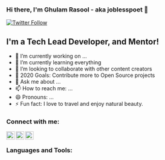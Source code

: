 ### Hi there, I'm Ghulam Rasool - aka joblesspoet 👋


[![Twitter Follow](https://img.shields.io/twitter/follow/codeSTACKr?color=1DA1F2&logo=twitter&style=for-the-badge)](https://twitter.com/intent/follow?original_referer=https%3A%2F%2Fgithub.com%2Fsanglavi&screen_name=sanglavi)

## I'm a Tech Lead Developer, and Mentor!

- 🔭 I’m currently working on ...
- 🌱 I’m currently learning everything
- 👯 I’m looking to collaborate with other content creators
- 🥅 2020 Goals: Contribute more to Open Source projects
- 💬 Ask me about ...
- 📫 How to reach me: ...
- 😄 Pronouns: ...
- ⚡ Fun fact: I love to travel and enjoy natural beauty.

### Connect with me:

[<img align="left" alt="codeSTACKr | Twitter" width="22px" src="https://cdn.jsdelivr.net/npm/simple-icons@v3/icons/twitter.svg" />][twitter]
[<img align="left" alt="codeSTACKr | LinkedIn" width="22px" src="https://cdn.jsdelivr.net/npm/simple-icons@v3/icons/linkedin.svg" />][linkedin]
[<img align="left" alt="codeSTACKr | Instagram" width="22px" src="https://cdn.jsdelivr.net/npm/simple-icons@v3/icons/instagram.svg" />][instagram]

<br />

### Languages and Tools:


<br />
<br />


[twitter]: https://twitter.com/sanglavi
[youtube]: https://youtube.com/joblesspoet
[instagram]: https://instagram.com/joblesspoet
[linkedin]: https://linkedin.com/in/joblesspoet